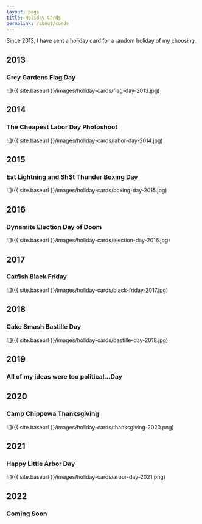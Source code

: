 ```yaml
---
layout: page
title: Holiday Cards
permalink: /about/cards
---
```



Since 2013, I have sent a holiday card for a random holiday of my choosing.  


## 2013 
### Grey Gardens Flag Day
![]({{ site.baseurl }}/images/holiday-cards/flag-day-2013.jpg)

## 2014
### The Cheapest Labor Day Photoshoot
![]({{ site.baseurl }}/images/holiday-cards/labor-day-2014.jpg)

## 2015
### Eat Lightning and Sh$t Thunder Boxing Day
![]({{ site.baseurl }}/images/holiday-cards/boxing-day-2015.jpg)

## 2016
### Dynamite Election Day of Doom
![]({{ site.baseurl }}/images/holiday-cards/election-day-2016.jpg)

## 2017
### Catfish Black Friday 
![]({{ site.baseurl }}/images/holiday-cards/black-friday-2017.jpg)

## 2018
### Cake Smash Bastille Day
![]({{ site.baseurl }}/images/holiday-cards/bastille-day-2018.jpg)

## 2019
### All of my ideas were too political...Day

## 2020
### Camp Chippewa Thanksgiving
![]({{ site.baseurl }}/images/holiday-cards/thanksgiving-2020.png)

## 2021
### Happy Little Arbor Day
![]({{ site.baseurl }}/images/holiday-cards/arbor-day-2021.png)

## 2022
### Coming Soon
<!-- ![]({{ site.baseurl }}/images/holiday-cards/black-friday-2017.jpg) -->



